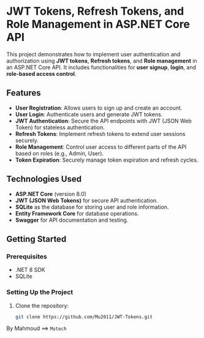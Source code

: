 # JWT Tokens, Refresh Tokens, and Role Management in ASP.NET Core API

This project demonstrates how to implement user authentication and authorization using **JWT tokens**, **Refresh tokens**, and **Role management** in an ASP.NET Core API. It includes functionalities for **user signup**, **login**, and **role-based access control**.

## Features

- **User Registration**: Allows users to sign up and create an account.
- **User Login**: Authenticate users and generate JWT tokens.
- **JWT Authentication**: Secure the API endpoints with JWT (JSON Web Token) for stateless authentication.
- **Refresh Tokens**: Implement refresh tokens to extend user sessions securely.
- **Role Management**: Control user access to different parts of the API based on roles (e.g., Admin, User).
- **Token Expiration**: Securely manage token expiration and refresh cycles.

## Technologies Used

- **ASP.NET Core** (version 8.0)
- **JWT (JSON Web Tokens)** for secure API authentication.
- **SQLite** as the database for storing user and role information.
- **Entity Framework Core** for database operations.
- **Swagger** for API documentation and testing.

## Getting Started

### Prerequisites

- .NET 8 SDK
- SQLite

### Setting Up the Project

1. Clone the repository:

   ```bash
   git clone https://github.com/Mu2011/JWT-Tokens.git
   ```
By Mahmoud ==> `Mutech`
